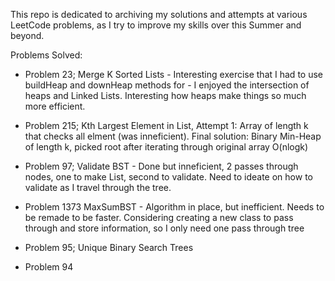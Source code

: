 This repo is dedicated to archiving my solutions and attempts at various LeetCode problems, as I try to improve my skills over this Summer and beyond.

Problems Solved:
- Problem 23; Merge K Sorted Lists - Interesting exercise that I had to use buildHeap and downHeap methods for - I enjoyed the intersection of heaps and Linked Lists. Interesting how heaps make things so much more efficient.

- Problem 215; Kth Largest Element in List, Attempt 1: Array of length k that checks all elment (was inneficient). Final solution: Binary Min-Heap of length k, picked root after iterating through original array O(nlogk)

- Problem 97; Validate BST - Done but inneficient, 2 passes through nodes, one to make List, second to validate. Need to ideate on how to validate as I travel through the tree.

- Problem 1373 MaxSumBST - Algorithm in place, but inefficient. Needs to be remade to be faster. Considering creating a new class to pass through and store information, so I only need one pass through tree

- Problem 95; Unique Binary Search Trees

- Problem 94